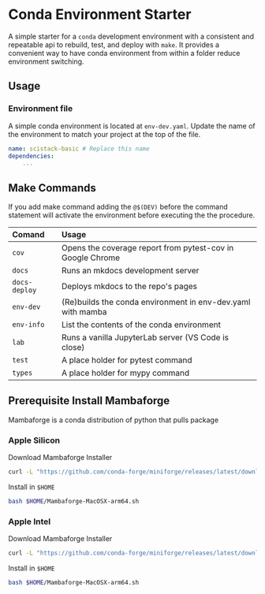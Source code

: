 # Conda Environment Starter

A simple starter for a `conda` development environment with a consistent and repeatable api to rebuild, test, and deploy with `make`. It provides a convenient way to have conda environment from within a folder reduce environment switching.

## Usage

### Environment file

A simple conda environment is located at `env-dev.yaml`.
Update the name of the environment to match your project at the top of the file.

```yaml
name: scistack-basic # Replace this name 
dependencies:
    ...
```

## Make Commands

If you add make command adding the `@$(DEV)` before the command statement will activate the environment before executing the the procedure.

| Comand        | Usage                                                       |
| :------------ | :---------------------------------------------------------- |
| `cov`         | Opens the coverage report from pytest-cov in Google Chrome  |
| `docs`        | Runs an mkdocs development server                           |
| `docs-deploy` | Deploys mkdocs to the repo's pages                          |
| `env-dev`     | (Re)builds the conda environment in env-dev.yaml with mamba |
| `env-info`    | List the contents of the conda environment                  |
| `lab`         | Runs a vanilla JupyterLab server (VS Code is close)         |
| `test`        | A place holder for pytest command                           |
| `types`       | A place holder for mypy command                             |

## Prerequisite Install Mambaforge

Mambaforge is a conda distribution of python that pulls package

### Apple Silicon

Download Mambaforge Installer

```zsh
curl -L "https://github.com/conda-forge/miniforge/releases/latest/download/Mambaforge-MacOSX-arm64.sh" -o $HOME/Mambaforge-MacOSX-arm64.sh
```

Install in `$HOME`

```zsh
bash $HOME/Mambaforge-MacOSX-arm64.sh
```

### Apple Intel

Download Mambaforge Installer

```zsh
curl -L "https://github.com/conda-forge/miniforge/releases/latest/download/Mambaforge-MacOSX-x86_64.sh" -o $HOME/Mambaforge-MacOSX-arm64.sh
```

Install in `$HOME`

```zsh
bash $HOME/Mambaforge-MacOSX-arm64.sh
```

